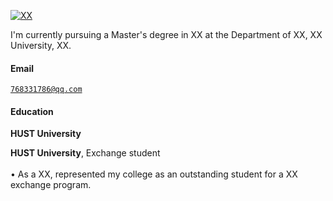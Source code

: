[![XX](https://img.shields.io/badge/XX-github-blue?logo=github)](https://github.com/XX)

I'm currently pursuing a Master's degree in XX at the Department of XX, XX University, XX.

#### Email  
<code>768331786@qq.com</code>  


#### Education  
**HUST University**


**HUST University**, Exchange student <br>  
• As a XX, represented my college as an outstanding student for a XX exchange program.  

